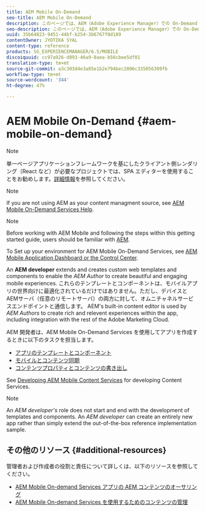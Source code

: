 ```yaml
---
title: AEM Mobile On-Demand
seo-title: AEM Mobile On-Demand
description: このページでは、AEM（Adobe Experience Manager）での On-Demand Services アプリの開発の概要について説明します。このページでは、アプリの開発者に関連するトピックについて説明します。
seo-description: このページでは、AEM（Adobe Experience Manager）での On-Demand Services アプリの開発の概要について説明します。このページでは、アプリの開発者に関連するトピックについて説明します。
uuid: 35b64823-9451-44bf-b254-3b6767f0d109
contentOwner: JYOTIKA SYAL
content-type: reference
products: SG_EXPERIENCEMANAGER/6.5/MOBILE
discoiquuid: cc97a926-d893-46a9-8aea-b56cbee5df01
translation-type: tm+mt
source-git-commit: a3c303d4e3a85e1b2e794bec2006c335056309fb
workflow-type: tm+mt
source-wordcount: '344'
ht-degree: 47%

---
```



# AEM Mobile On-Demand {#aem-mobile-on-demand}

>[!NOTE]
>
>単一ページアプリケーションフレームワークを基にしたクライアント側レンダリング（React など）が必要なプロジェクトでは、SPA エディターを使用することをお勧めします。[詳細情報](/help/sites-developing/spa-overview.md)を参照してください。

>[!NOTE]
>
>If you are not using AEM as your content managment source, see [AEM Mobile On-Demand Services Help](https://helpx.adobe.com/jp/digital-publishing-solution/topics.html).

>[!NOTE]
>
>Before working with AEM Mobile and following the steps within this getting started guide, users should be familiar with [AEM](/help/sites-deploying/deploy.md).
>
>To Set up your environment for AEM Mobile On-Demand Services, see [AEM Mobile Application Dashboard or the Control Center](/help/mobile/mobile-apps-ondemand-application-dashboard.md).

An **AEM developer** extends and creates custom web templates and components to enable the *AEM Author* to create beautiful and engaging mobile experiences. これらのテンプレートとコンポーネントは、モバイルアプリの世界向けに最適化されているだけではありません。ただし、デバイスとAEMサーバ（任意のリモートサーバ）の両方に対して、オムニチャネルサービスエンドポイントと通信します。 AEM&#39;s built-in content editor is used by *AEM Authors* to create rich and relevent experiences within the app, including integration with the rest of the Adobe Marketing Cloud.

AEM 開発者は、AEM Mobile On-Demand Services を使用してアプリを作成するときに以下のタスクを担当します。

* [アプリのテンプレートとコンポーネント](/help/mobile/app-templates-and-components1.md)
* [モバイルとコンテンツ同期](/help/mobile/mobile-ondemand-contentsync.md)
* [コンテンツプロパティとコンテンツの書き出し](/help/mobile/on-demand-content-properties-exporting.md)

See [Developing AEM Mobile Content Services](//help/mobile/developing-content-services.md) for developing Content Services.

>[!NOTE]
>
>An *AEM developer&#39;s* role does not start and end with the development of templates and components. An *AEM developer* can create an entirely new app rather than simply extend the out-of-the-box reference implementation sample.

## その他のリソース {#additional-resources}

管理者および作成者の役割と責任について詳しくは、以下のリソースを参照してください。

* [AEM Mobile On-demand Services アプリの AEM コンテンツのオーサリング](/help/mobile/mobile-apps-ondemand.md)
* [AEM Mobile On-demand Services を使用するためのコンテンツの管理](/help/mobile/aem-mobile.md)

